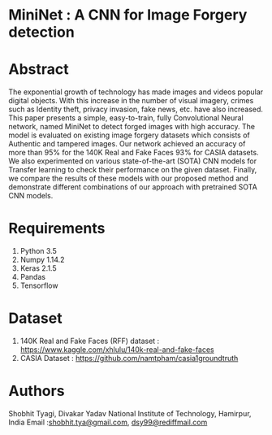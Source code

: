 # MiniNet : A CNN for Image Forgery detection

# Abstract

 The exponential growth of technology has made images and videos popular digital objects. With this increase in the number of visual imagery, crimes such as Identity theft, privacy invasion, fake news, etc. have also increased.  This paper presents a simple, easy-to-train, fully Convolutional Neural network, named MiniNet to detect forged images with high accuracy. The model is evaluated on existing image forgery datasets which consists of Authentic and tampered images. Our network achieved an accuracy of more than $95\%$ for the 140K Real and Fake Faces $93\%$ for CASIA datasets. We also experimented on various state-of-the-art (SOTA) CNN models for Transfer learning to check their performance on the given dataset. Finally, we compare the results of these models with our proposed method and demonstrate different combinations of our approach with pretrained SOTA CNN models. 
 
 # Requirements
 
1) Python 3.5
2) Numpy 1.14.2
3) Keras 2.1.5
4) Pandas
5) Tensorflow

# Dataset

1) 140K Real and Fake Faces (RFF) dataset : https://www.kaggle.com/xhlulu/140k-real-and-fake-faces
2) CASIA Dataset : https://github.com/namtpham/casia1groundtruth

# Authors
Shobhit Tyagi, Divakar Yadav
National Institute of Technology, Hamirpur, India
Email :shobhit.tya@gmail.com, dsy99@rediffmail.com
